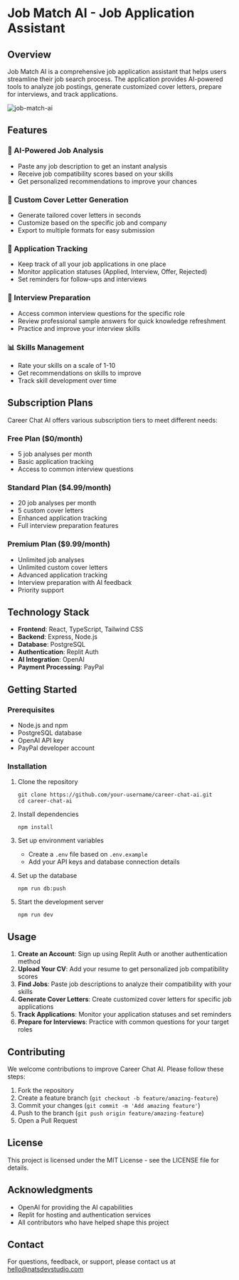 # Job Match AI - Job Application Assistant

## Overview

Job Match AI is a comprehensive job application assistant that helps users streamline their job search process. The application provides AI-powered tools to analyze job postings, generate customized cover letters, prepare for interviews, and track applications.

![job-match-ai](https://github.com/user-attachments/assets/250b322e-8bad-48d9-9ce0-0b8d5cf8d38b)

## Features

### 🤖 AI-Powered Job Analysis
- Paste any job description to get an instant analysis
- Receive job compatibility scores based on your skills
- Get personalized recommendations to improve your chances

### 📝 Custom Cover Letter Generation
- Generate tailored cover letters in seconds
- Customize based on the specific job and company
- Export to multiple formats for easy submission

### 🎯 Application Tracking
- Keep track of all your job applications in one place
- Monitor application statuses (Applied, Interview, Offer, Rejected)
- Set reminders for follow-ups and interviews

### 🎤 Interview Preparation
- Access common interview questions for the specific role
- Review professional sample answers for quick knowledge refreshment
- Practice and improve your interview skills

### 📊 Skills Management
- Rate your skills on a scale of 1-10
- Get recommendations on skills to improve
- Track skill development over time

## Subscription Plans

Career Chat AI offers various subscription tiers to meet different needs:

### Free Plan ($0/month)
- 5 job analyses per month
- Basic application tracking
- Access to common interview questions

### Standard Plan ($4.99/month)
- 20 job analyses per month
- 5 custom cover letters
- Enhanced application tracking
- Full interview preparation features

### Premium Plan ($9.99/month)
- Unlimited job analyses
- Unlimited custom cover letters
- Advanced application tracking
- Interview preparation with AI feedback
- Priority support

## Technology Stack

- **Frontend**: React, TypeScript, Tailwind CSS
- **Backend**: Express, Node.js
- **Database**: PostgreSQL
- **Authentication**: Replit Auth
- **AI Integration**: OpenAI
- **Payment Processing**: PayPal

## Getting Started

### Prerequisites
- Node.js and npm
- PostgreSQL database
- OpenAI API key
- PayPal developer account

### Installation

1. Clone the repository
   ```
   git clone https://github.com/your-username/career-chat-ai.git
   cd career-chat-ai
   ```

2. Install dependencies
   ```
   npm install
   ```

3. Set up environment variables
   - Create a `.env` file based on `.env.example`
   - Add your API keys and database connection details

4. Set up the database
   ```
   npm run db:push
   ```

5. Start the development server
   ```
   npm run dev
   ```

## Usage

1. **Create an Account**: Sign up using Replit Auth or another authentication method
2. **Upload Your CV**: Add your resume to get personalized job compatibility scores
3. **Find Jobs**: Paste job descriptions to analyze their compatibility with your skills
4. **Generate Cover Letters**: Create customized cover letters for specific job applications
5. **Track Applications**: Monitor your application statuses and set reminders
6. **Prepare for Interviews**: Practice with common questions for your target roles

## Contributing

We welcome contributions to improve Career Chat AI. Please follow these steps:

1. Fork the repository
2. Create a feature branch (`git checkout -b feature/amazing-feature`)
3. Commit your changes (`git commit -m 'Add amazing feature'`)
4. Push to the branch (`git push origin feature/amazing-feature`)
5. Open a Pull Request

## License

This project is licensed under the MIT License - see the LICENSE file for details.

## Acknowledgments

- OpenAI for providing the AI capabilities
- Replit for hosting and authentication services
- All contributors who have helped shape this project

## Contact

For questions, feedback, or support, please contact us at hello@natsdevstudio.com
